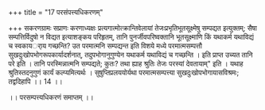 +++
title = "17 परसंपत्त्यधिकरणम्"

+++
सकरणग्रामः सप्राणः करणाध्यक्षः प्रत्यगात्मोत्क्रान्तिवेलायां तेजःप्रभृतिभूतसूक्ष्मेषु सम्पद्यत इत्युक्तम्; सैषा सम्पत्तिर्विदुषो न विद्यत इत्याशङ्कय परिहृतम्, तानि पुनर्जीवपरिष्वक्तानि भूतसूक्ष्माणि किं यथाकर्म यथाविद्यं च स्वकायर्ाय गच्छन्ति? उत परमात्मनि सम्पद्यन्त इति विशये मध्ये परमात्मसम्पत्तौ सुखदुःखोपभोगरूपकार्यादर्शनात्, तदुपभोगानुगुण्येन यथाकर्म यथाविद्यं च गच्छन्ति । इति प्राप्त उच्यत तानि परे इति । तानि परस्मिन्नात्मनि सम्पद्यते; कुतः? तथा ह्याह श्रुतिः तेजः परस्यां देवतायाम्" इति । यथाह श्रुतिस्तदनुगुणं कार्यं कल्प्यमित्यर्थः । सुषुप्तिप्रलययोर्यथा परमात्मसम्पत्त्या सुखदुःखोपभोगायासविश्रमः; तद्वदिहापि ।। 14 ।।

।। परसम्पत्त्यधिकरणं समाप्तम् ।।